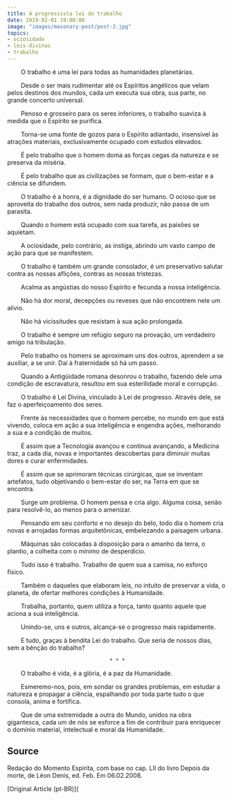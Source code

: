 ```yaml
---
title: A progressista lei do trabalho
date: 2019-02-01 19:00:00
image: "images/masonary-post/post-2.jpg"
topics: 
- ociosidade
- leis-divinas
- trabalho
---
```


        O trabalho é uma lei para todas as humanidades planetárias.

        Desde o ser mais rudimentar até os Espíritos angélicos que velam pelos
destinos dos mundos, cada um executa sua obra, sua parte, no grande concerto
universal.

        Penoso e grosseiro para os seres inferiores, o trabalho suaviza à
medida que o Espírito se purifica.

        Torna-se uma fonte de gozos para o Espírito adiantado, insensível às
atrações materiais, exclusivamente ocupado com estudos elevados.

        É pelo trabalho que o homem doma as forças cegas da natureza e se
preserva da miséria.

        É pelo trabalho que as civilizações se formam, que o bem-estar e a
ciência se difundem.

        O trabalho é a honra, é a dignidade do ser humano. O ocioso que se
aproveita do trabalho dos outros, sem nada produzir, não passa de um parasita.

        Quando o homem está ocupado com sua tarefa, as paixões se aquietam.

        A ociosidade, pelo contrário, as instiga, abrindo um vasto campo de
ação para que se manifestem.

        O trabalho é também um grande consolador, é um preservativo salutar
contra as nossas aflições, contras as nossas tristezas.

        Acalma as angústias do nosso Espírito e fecunda a nossa inteligência.

        Não há dor moral, decepções ou reveses que não encontrem nele um
alívio.

        Não há vicissitudes que resistam à sua ação prolongada.

        O trabalho é sempre um refúgio seguro na provação, um verdadeiro amigo
na tribulação.

        Pelo trabalho os homens se aproximam uns dos outros, aprendem a se
auxiliar, a se unir. Daí à fraternidade só há um passo.

        Quando a Antigüidade romana desonrou o trabalho, fazendo dele uma
condição de escravatura, resultou em sua esterilidade moral e corrupção.

        O trabalho é Lei Divina, vinculado à Lei de progresso. Através dele, se
faz o aperfeiçoamento dos seres.

        Frente às necessidades que o homem percebe, no mundo em que está
vivendo, coloca em ação a sua inteligência e engendra ações, melhorando a sua e
a condição de muitos.

        É assim que a Tecnologia avançou e continua avançando, a Medicina traz,
a cada dia, novas e importantes descobertas para diminuir muitas dores e curar
enfermidades.

        É assim que se aprimoram técnicas cirúrgicas, que se inventam
artefatos, tudo objetivando o bem-estar do ser, na Terra em que se encontra.

        Surge um problema. O homem pensa e cria algo. Alguma coisa, senão para
resolvê-lo, ao menos para o amenizar.

        Pensando em seu conforto e no desejo do belo, todo dia o homem cria
novas e arrojadas formas arquitetônicas, embelezando a paisagem urbana.

        Máquinas são colocadas à disposição para o amanho da terra, o plantio,
a colheita com o mínimo de desperdício.

        Tudo isso é trabalho. Trabalho de quem sua a camisa, no esforço físico.

        Também o daqueles que elaboram leis, no intuito de preservar a vida, o
planeta, de ofertar melhores condições à Humanidade.

        Trabalha, portanto, quem utiliza a força, tanto quanto aquele que
aciona a sua inteligência.

        Unindo-se, uns e outros, alcança-se o progresso mais rapidamente.

        E tudo, graças à bendita Lei do trabalho. Que seria de nossos dias, sem
a bênção do trabalho?

                                     * * *

        O trabalho é vida, é a glória, é a paz da Humanidade.

        Esmeremo-nos, pois, em sondar os grandes problemas, em estudar a
natureza e propagar a ciência, espalhando por toda parte tudo o que consola,
anima e fortifica.

        Que de uma extremidade a outra do Mundo, unidos na obra gigantesca,
cada um de nós se esforce a fim de contribuir para enriquecer o domínio
material, intelectual e moral da Humanidade.


## Source
Redação do Momento Espírita, com base no cap. LII
do livro Depois da morte, de Léon Denis, ed. Feb.
Em 06.02.2008.



[Original Article (pt-BR)](

